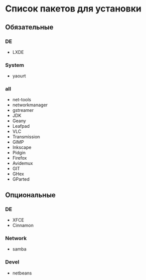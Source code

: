 # Список пакетов для установки

## Обязательные

### DE
* LXDE

### System
* yaourt

### all
* net-tools
* networkmanager
* gstreamer
* JDK
* Geany
* Leafpad
* VLC
* Transmission
* GIMP
* Inkscape
* Pidgin
* Firefox
* Avidemux
* GIT
* GHex
* GParted

## Опциональные

### DE
* XFCE
* Cinnamon

### Network
* samba

### Devel
* netbeans
